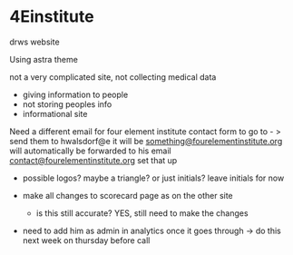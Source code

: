 # 4Einstitute
drws website

Using astra theme

not a very complicated site, 
not collecting medical data

- giving information to people
- not storing peoples info 
- informational site

Need a different email for four element institute contact form to go to - > send them to  hwalsdorf@e it will be something@fourelementinstitute.org will automatically be forwarded to his email contact@fourelementinstitute.org set that up

- possible logos? maybe a triangle? or just initials? leave initials for now
- make all changes to scorecard page as on the other site
  - is this still accurate? YES, still need to make the changes

- need to add him as admin in analytics once it goes through -> do this next week on thursday before call
